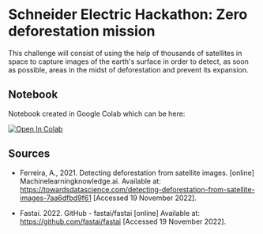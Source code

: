 # Schneider Electric Hackathon: Zero deforestation mission

This challenge will consist of using the help of thousands of satellites in space to capture images of the earth's surface in order to detect, as soon as possible, areas in the midst of deforestation and prevent its expansion.


## Notebook
Notebook created in Google Colab which can be here: 

[![Open In Colab](https://colab.research.google.com/assets/colab-badge.svg)](https://drive.google.com/file/d/1jO5ebnvJMaill8-Gn1yWWSStC_iaciyK/view?usp=sharing)

## Sources 

- Ferreira, A., 2021. Detecting deforestation from satellite images. [online] Machinelearningknowledge.ai. Available at: <https://towardsdatascience.com/detecting-deforestation-from-satellite-images-7aa6dfbd9f61> [Accessed 19 November 2022].

- Fastai. 2022. GitHub - fastai/fastai [online] Available at: <https://github.com/fastai/fastai> [Accessed 19 November 2022].